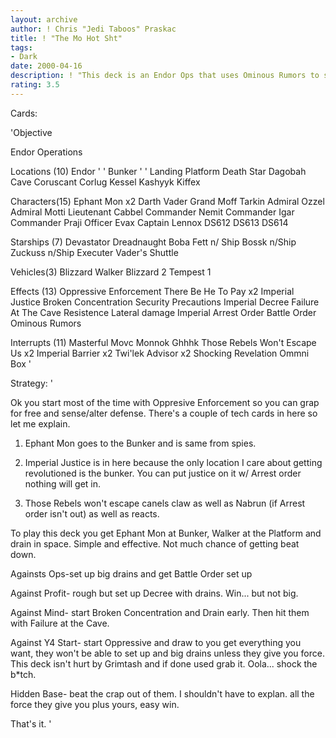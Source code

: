 ```yaml
---
layout: archive
author: ! Chris "Jedi Taboos" Praskac
title: ! "The Mo Hot Sht"
tags:
- Dark
date: 2000-04-16
description: ! "This deck is an Endor Ops that uses Ominous Rumors to set up big drains."
rating: 3.5
---
```

Cards: 

'Objective

Endor Operations

Locations (10)
Endor
'   ' Bunker
'   ' Landing Platform
Death Star
Dagobah Cave
Coruscant
Corlug
Kessel
Kashyyk
Kiffex

Characters(15)
Ephant Mon x2
Darth Vader
Grand Moff Tarkin
Admiral Ozzel
Admiral Motti
Lieutenant Cabbel
Commander Nemit
Commander Igar
Commander Praji
Officer Evax
Captain Lennox
DS612
DS613
DS614

Starships (7)
Devastator
Dreadnaught
Boba Fett n/ Ship
Bossk n/Ship
Zuckuss n/Ship
Executer
Vader's Shuttle

Vehicles(3)
Blizzard Walker
Blizzard 2
Tempest 1

Effects (13)
Oppressive Enforcement
There Be He To Pay x2
Imperial Justice
Broken Concentration
Security Precautions
Imperial Decree
Failure At The Cave
Resistence
Lateral damage
Imperial Arrest Order
Battle Order
Ominous Rumors

Interrupts (11)
Masterful Movc
Monnok
Ghhhk
Those Rebels Won't Escape Us x2
Imperial Barrier x2
Twi'lek Advisor x2
Shocking Revelation
Ommni Box '

Strategy: '

Ok you start most of the time with Oppresive Enforcement so you can grap for free and sense/alter defense.  There's a couple of tech cards in here so let me explain.

1) Ephant Mon goes to the Bunker and is same from spies.

2) Imperial Justice is in here because the only location I care about getting revolutioned is the bunker.  You can put justice on it w/ Arrest order nothing will get in.

3) Those Rebels won't escape canels claw as well as Nabrun (if Arrest order isn't out) as well as reacts.

To play this deck you get Ephant Mon at Bunker, Walker at the Platform and drain in space.  Simple and effective.  Not much chance of getting beat down.

Againsts Ops-set up big drains and get Battle Order set up

Against Profit- rough but set up Decree with drains.  Win... but not big.

Against Mind- start Broken Concentration and Drain early.  Then hit them with Failure at the Cave.

Against Y4 Start- start Oppressive and draw to you get everything you want, they won't be able to set up and big drains unless they give you force.  This deck isn't hurt by Grimtash and if done used grab it.  Oola... shock the b*tch.

Hidden Base- beat the crap out of them.  I shouldn't have to explan.  all the force they give you plus yours,	easy win.

That's it. '